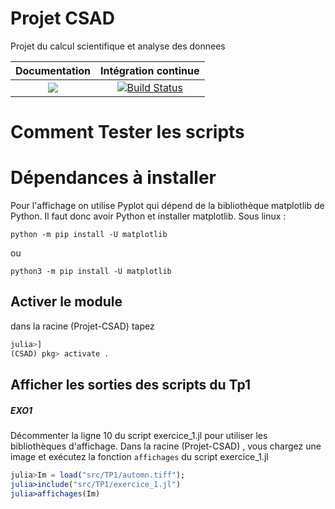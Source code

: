 # Projet CSAD
Projet du calcul scientifique et analyse des donnees


| **Documentation** | **Intégration continue** 
|:-----------------:|:------------------------:
| [![](https://img.shields.io/badge/docs-dev-blue.svg)](https://mathn7.github.io/Projet-CSAD/dev) |[![Build Status](https://travis-ci.com/mathn7/Projet-CSAD.svg?branch=master)](https://travis-ci.com/mathn7/Projet-CSAD)|


# Comment Tester les scripts

# Dépendances à installer
Pour l'affichage on utilise Pyplot qui dépend de la
bibliothèque matplotlib de Python.
Il faut donc avoir Python et installer matplotlib.
Sous linux :
```linux
python -m pip install -U matplotlib
```
ou
```linux
python3 -m pip install -U matplotlib
```

## Activer le module
dans la racine (Projet-CSAD) tapez

```julia
julia>]
(CSAD) pkg> activate .
```

## Afficher les sorties des scripts du Tp1
##### EXO1
Décommenter la ligne 10 du script exercice_1.jl
pour utiliser les bibliothèques d'affichage.
Dans la racine (Projet-CSAD) , vous chargez une image et
exécutez la fonction `affichages` du script exercice_1.jl

```julia
julia>Im = load("src/TP1/automn.tiff");
julia>include("src/TP1/exercice_1.jl")
julia>affichages(Im)
```
